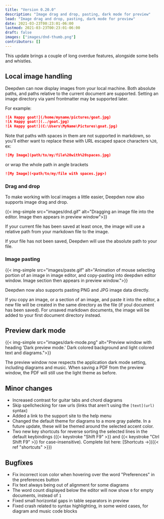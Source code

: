 ```yaml
---
title: "Version 0.20.0"
description: "Image drag and drop, pasting, dark mode for preview"
lead: "Image drag and drop, pasting, dark mode for preview"
date: 2021-03-23T00:23:01-06:00
lastmod: 2021-03-23T00:23:01-06:00
draft: false
images: ["images/dnd-thumb.png"]
contributors: []
---
```


This update brings a couple of long overdue features, alongside some bells and whistles.

## Local image handling

Deepdwn can now display images from your local machine. Both absolute paths, and paths relative to the current document are supported. Setting an image directory via yaml frontmatter may be supported later.

For example:

```md
![A Happy goat!](/home/myname/pictures/goat.jpg)
![A Happy goat!](../goat.jpg)
![A Happy goat!](C:\Users\MyName\Pictures\goat.jpg)

```


Note that paths with spaces in them are not supported in markdown, so you'll either want to replace these with URL escaped space characters `%20`, ex:
```md
![My Image](path/to/my/file%20with%20spaces.jpg)
```
or wrap the whole path in angle brackets
```md
![My Image](<path/to/my/file with spaces.jpg>)
```

### Drag and drop

To make working with local images a little easier, Deepdwn now also supports image drag and drop.

{{< img-simple src="images/dnd.gif" alt="Dragging an image file into the editor. Image then appears in preview window">}}

If your current file has been saved at least once, the image will use a relative path from your markdown file to the image.

If your file has not been saved, Deepdwn will use the absolute path to your file.


### Image pasting

{{< img-simple src="images/paste.gif" alt="Animation of mouse selecting portion of an image in image editor, and copy-pasting into deepdwn editor window. Image section then appears in preview window.">}}

Deepdwn now also supports pasting PNG and JPG image data directly.

If you copy an image, or a section of an image, and paste it into the editor, a new file will be created in the same directory as the file (if youl document has been saved). For unsaved markdown documents, the image will be added to your first document directory instead.


## Preview dark mode

{{< img-simple src="images/dark-mode.png" alt="Preview window with heading 'Dark preview mode.' Dark colored background and light colored text and diagrams.">}}


The preview window now respects the application dark mode setting, including diagrams and music. When saving a PDF from the preview window, the PDF will still use the light theme as before.

## Minor changes

* Increased contrast for guitar tabs and chord diagrams
* Skip spellchecking for raw urls (links that aren't using the `[text](url)` syntax)
* Added a link to the support site to the help menu
* Changed the default theme for diagrams to a more gray palette. In a future update, these will be themed around the selected accent color.
* Two new key shortcuts for reverse sorting the selected lines in the default keybindings ({{< keystroke "Shift F9" >}} and {{< keystroke "Ctrl Shift F9" >}} for case-insensitive). Complete list here: [Shortcuts →]({{< ref "shortcuts" >}})

## Bugfixes

* Fix incorrect icon color when hovering over the word "Preferences" in the preferences button
* Fix text always being out of alignment for some diagrams
* The word count displayed below the editor will now show `0` for empty documents, instead of `1`
* Fixed small horizontal gaps in table separators in preview
* Fixed crash related to syntax highlighting, in some weird cases, for diagram and music code blocks
